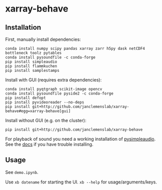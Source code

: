 # xarray-behave

## Installation
First, manually install dependencies:
```shell
conda install numpy scipy pandas xarray zarr h5py dask netCDF4 bottleneck toolz pytables
conda install pysoundfile -c conda-forge
pip install simpleaudio
pip install flammkuchen
pip install samplestamps
```

Install with GUI (requires extra dependencies):
```shell
conda install pyqtgraph scikit-image opencv
conda install pysoundfile pyside2 -c conda-forge
pip install defopt
pip install pyvideoreader --no-deps
pip install git+http://github.com/janclemenslab/xarray-behave#egg=xarray-behave[gui]
```
Install without GUI (e.g. on the cluster):
```shell
pip install git+http://github.com/janclemenslab/xarray-behave
```

For playback of sound you need a working installation of [pysimpleaudio](https://simpleaudio.readthedocs.io). See the [docs](https://simpleaudio.readthedocs.io/en/stable/installation.html) if you have trouble installing.

## Usage
See `demo.ipynb`.

Use `xb datename` for starting the UI. `xb --help` for usage/arguments/keys.
